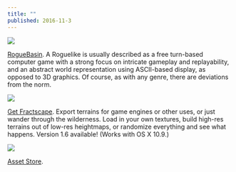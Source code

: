 ```yaml
---
title: ""
published: 2016-11-3
---
```


[![](http://www.thetempleoftorment.net/wp-content/uploads/2014/09/World-1-300x182.png)](http://www.roguebasin.com/)

<a href="http://roguebasin.com/index.php?title=Main_Page" target="_blank">RogueBasin</a>. A Roguelike is usually described as a free turn-based computer game with a strong focus on intricate gameplay and replayability, and an abstract world representation using ASCII-based display, as opposed to 3D graphics. Of course, as with any genre, there are deviations from the norm.


[![](https://www.starscenesoftware.com/files_fractscape/fractscape1.jpg)](https://www.starscenesoftware.com/fractscape.html)

<a href="http://starscenesoftware.com/fractscape.html" target="_blank">Get Fractscape</a>. Export terrains for game engines or other uses, or just wander through the wilderness. Load in your own textures, build high-res terrains out of low-res heightmaps, or randomize everything and see what happens. Version 1.6 available! (Works with OS X 10.9.)


[![](https://s-media-cache-ak0.pinimg.com/236x/b2/58/8e/b2588e8c34d64c3f306ad94b13dc44ed.jpg)](https://www.pinterest.com/pin/440508407282434239/)

<a href="https://www.assetstore.unity3d.com/en/#!/content/22755" target="_blank">Asset Store</a>. 

